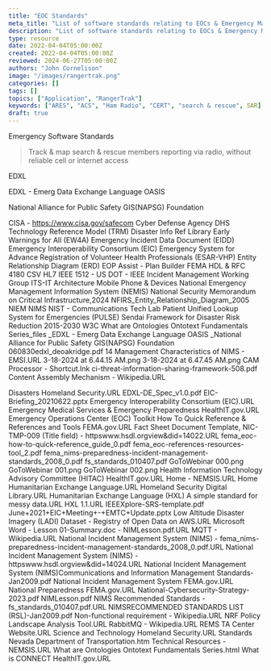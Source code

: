 ```yaml
---
title: "EOC Standards"
meta_title: "List of software standards relating to EOCs & Emergency Management"
description: "List of software standards relating to EOCs & Emergency Management"
type: resource
date: 2022-04-04T05:00:00Z
created: 2022-04-04T05:00:00Z
reviewed: 2024-06-27T05:00:00Z
authors: "John Cornelison"
image: "/images/rangertrak.png"
categories: []
tags: []
topics: ["Application", "RangerTrak"]
keywords: ["ARES", "ACS", "Ham Radio", "CERT", "search & rescue", SAR]
draft: true
---
```


Emergency Software Standards

> Track & map search & rescue members reporting via radio, without reliable cell or internet access

EDXL

EDXL - Emerg Data Exchange Language OASIS

National Alliance for Public Safety GIS(NAPSG) Foundation

CISA - https://www.cisa.gov/safecom Cyber Defense Agency
DHS Technology Reference Model (TRM)
Disaster Info Ref Library
Early Warnings for All (EW4A)
Emergency Incident Data Document (EIDD)
Emergency Interoperability Consortium (EIC)
Emergency System for Advance Registration of Volunteer Health Professionals (ESAR-VHP)
Entity Relationship Diagram (ERD)
EOP Assist - Plan Builder
FEMA
HDL & RFC 4180 CSV
HL7
IEEE 1512 - US DOT - IEEE Incident Management Working Group
ITS-IT Architecture
Mobile Phone & Devices
National Emergency Management Information System (NEMIS)
National Security Memorandum on Critical Infrastructure,2024
NFIRS_Entity_Relationship_Diagram_2005
NIEM
NIMS
NIST - Communications Tech Lab
Patient Unified Lookup System for Emergencies (PULSE)
Sendai Framework for Disaster Risk Reduction 2015-2030
W3C
What are Ontologies Ontotext Fundamentals Series_files
\_EDXL - Emerg Data Exchange Language OASIS
\_National Alliance for Public Safety GIS(NAPSG) Foundation
060830edxl_deoakridge.pdf
14 Management Characteristics of NIMS - EMSI.URL
3-18-2024 at 6.44.15 AM.png
3-18-2024 at 6.47.45 AM.png
CAM Processor - Shortcut.lnk
ci-threat-information-sharing-framework-508.pdf
Content Assembly Mechanism - Wikipedia.URL

Disasters Homeland Security.URL
EDXL-DE_Spec_v1.0.pdf
EIC-Briefing_20210622.pptx
Emergency Interoperability Consortium (EIC).URL
Emergency Medical Services & Emergency Preparedness HealthIT.gov.URL
Emergency Operations Center (EOC) Toolkit How To Quick Reference & References and Tools FEMA.gov.URL
Fact Sheet Document Template, NIC-TMP-009 (Title field) - httpswww.hsdl.orgview&did=14022.URL
fema_eoc-how-to-quick-reference_guide_0.pdf
fema_eoc-references-resources-tool_2.pdf
fema_nims-preparedness-incident-management-standards_2008_0.pdf
fs_standards_010407.pdf
GoToWebinar 000.png
GoToWebinar 001.png
GoToWebinar 002.png
Health Information Technology Advisory Committee (HITAC) HealthIT.gov.URL
Home - NEMSIS.URL
Home Humanitarian Exchange Language.URL
Homeland Security Digital Library.URL
Humanitarian Exchange Language (HXL) A simple standard for messy data.URL
HXL 1.1.URL
IEEEXplore-SRS-template.pdf
June+2021+EIC+Meeting+-+EMTC+Update.pptx
Low Altitude Disaster Imagery (LADI) Dataset - Registry of Open Data on AWS.URL
Microsoft Word - Lesson 01-Summary.doc - NIMLesson.pdf.URL
MQTT - Wikipedia.URL
National Incident Management System (NIMS) - fema_nims-preparedness-incident-management-standards_2008_0.pdf.URL
National Incident Management System (NIMS) - httpswww.hsdl.orgview&did=14024.URL
National Incident Management System (NIMS)Communications and Information Management Standards-Jan2009.pdf
National Incident Management System FEMA.gov.URL
National Preparedness FEMA.gov.URL
National-Cybersecurity-Strategy-2023.pdf
NIMLesson.pdf
NIMS Recommended Standards - fs_standards_010407.pdf.URL
NIMSRECOMMENDED STANDARDS LIST (RSL)-Jan2009.pdf
Non-functional requirement - Wikipedia.URL
NRF Policy Landscape Analysis Tool.URL
RabbitMQ - Wikipedia.URL
REMS TA Center Website.URL
Science and Technology Homeland Security.URL
Standards Nevada Department of Transportation.htm
Technical Resources - NEMSIS.URL
What are Ontologies Ontotext Fundamentals Series.html
What is CONNECT HealthIT.gov.URL
